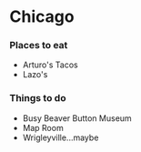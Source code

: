 # Chicago

### Places to eat
- Arturo's Tacos
- Lazo's

### Things to do
- Busy Beaver Button Museum
- Map Room
- Wrigleyville...maybe
